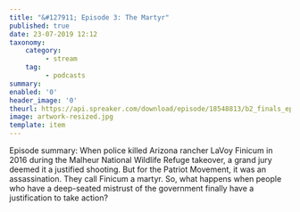 ```yaml
---
title: "&#127911; Episode 3: The Martyr"
published: true
date: 23-07-2019 12:12
taxonomy:
    category:
         - stream
    tag:
         - podcasts
summary:
enabled: '0'
header_image: '0'
theurl: https://api.spreaker.com/download/episode/18548813/b2_finals_ep3.mp3
image: artwork-resized.jpg
template: item
---
```

 
Episode summary: When police killed Arizona rancher LaVoy Finicum in 2016 during the Malheur National Wildlife Refuge takeover, a grand jury deemed it a justified shooting. But for the Patriot Movement, it was an assassination. They call Finicum a martyr. So, what happens when people who have a deep-seated mistrust of the government finally have a justification to take action?
